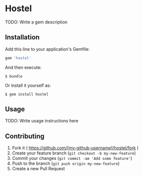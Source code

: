# Hostel

TODO: Write a gem description

## Installation

Add this line to your application's Gemfile:

```ruby
gem 'hostel'
```

And then execute:

    $ bundle

Or install it yourself as:

    $ gem install hostel

## Usage

TODO: Write usage instructions here

## Contributing

1. Fork it ( https://github.com/[my-github-username]/hostel/fork )
2. Create your feature branch (`git checkout -b my-new-feature`)
3. Commit your changes (`git commit -am 'Add some feature'`)
4. Push to the branch (`git push origin my-new-feature`)
5. Create a new Pull Request
